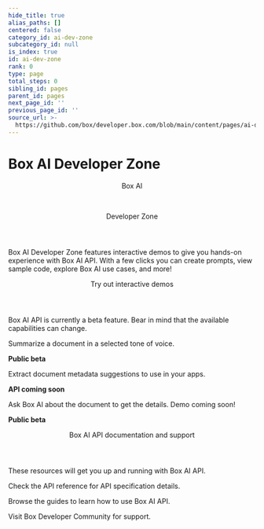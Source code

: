 ```yaml
---
hide_title: true
alias_paths: []
centered: false
category_id: ai-dev-zone
subcategory_id: null
is_index: true
id: ai-dev-zone
rank: 0
type: page
total_steps: 0
sibling_id: pages
parent_id: pages
next_page_id: ''
previous_page_id: ''
source_url: >-
  https://github.com/box/developer.box.com/blob/main/content/pages/ai-dev-zone/index.md
---
```

# Box AI Developer Zone

<Centered wide id="ai-developer-zone" >

<HeroImage type="AiDevZone" imageWidth="548" imageHeight="493">

<Header>

Box AI

</br>

Developer Zone

</Header>

Box AI Developer Zone features interactive
demos to give you hands-on experience with Box AI API.
With a few clicks you can create prompts,
view sample code, explore Box AI use cases, and more!

</HeroImage>

</Centered>

<Centered mid>

<Header>

Try out interactive demos

</Header>

<p style="text-align: left; margin-left: 0;">

Box AI API is currently a beta feature. Bear in mind that
the available capabilities can change.

</p>

<TileGrid rows="3">

<Tile type="summarisation" title="Get a summary" href="/ai-dev-zone-summary">

Summarize a document in a selected tone of voice.

<strong style="background-color: #e8e8e8">

Public beta

</strong>

</Tile>

<Tile type="metadata" title="Extract metadata" href="/ai-dev-zone-metadata">

Extract document metadata suggestions to use in your apps.

<strong style="background-color: #e8e8e8">

API coming soon

</strong>

</Tile>

<Tile disabled type="document-qa" title="Ask questions" >

Ask Box AI about the document to get the details. Demo coming soon!

<strong style="background-color: #e8e8e8">

Public beta

</strong>

</Tile>

</TileGrid>

</Centered>

<Centered mid>

<Header>

Box AI API documentation and support

</Header>

<p style="text-align: left; margin-left: 0;">

These resources will get you up and running with Box AI API.

</p>

<TileGrid rows="3">

<Tile type="document" title="AI API reference" href="/reference/resources/ai-response/">

Check the API reference for API specification details.

</Tile>

<Tile type="leaflet" title="Developer guides" href="/guides/box-ai/">

Browse the guides to learn how to use Box AI API.

</Tile>

<Tile type="speech-bubble" title="Support" href="https://forum.box.com/">

Visit Box Developer Community for support.

</Tile>

</TileGrid>

</Centered>